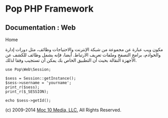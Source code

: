 Pop PHP Framework
=================

Documentation : Web
-------------------

Home

مكون ويب عبارة عن مجموعة من شبكة الإنترنت والاحتياجات وظائف، مثل دورات
إدارة والخوادم، برامج التصفح وملفات تعريف الارتباط. أيضا، فإنه يشمل
وظائف للكشف عن الأجهزة النقالة بحيث أن التطبيق الخاص بك يمكن أن تستجيب
وفقا لذلك.

    use Pop\Web\Session;

    $sess = Session::getInstance();
    $sess->username = 'yourname';
    print_r($sess);
    print_r($_SESSION);

    echo $sess->getId();

\(c) 2009-2014 [Moc 10 Media, LLC.](http://www.moc10media.com) All
Rights Reserved.
